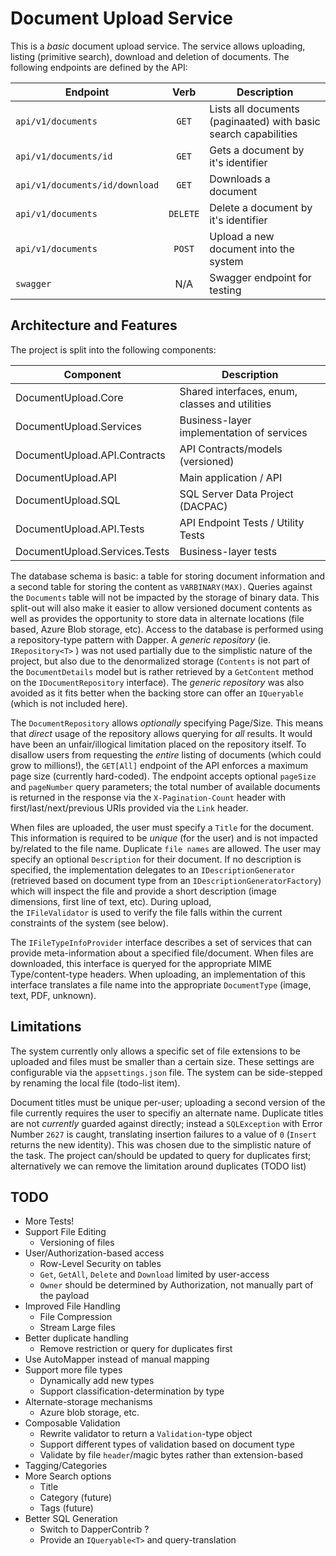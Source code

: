 # Document Upload Service

This is a *basic* document upload service. The service allows uploading, listing (primitive search), download and deletion of documents. The following endpoints are defined by the API:

| Endpoint                       | Verb     | Description                                                     |
| -------------------------------| :------: | --------------------------------------------------------------- |
| `api/v1/documents`             | `GET`    | Lists all documents (paginaated) with basic search capabilities |
| `api/v1/documents/id`          | `GET`    | Gets a document by it's identifier                              |
| `api/v1/documents/id/download` | `GET`    | Downloads a document                                            |
| `api/v1/documents`             | `DELETE` | Delete a document by it's identifier                            |
| `api/v1/documents`             | `POST`   | Upload a new document into the system                           |
| `swagger`					     | N/A      | Swagger endpoint for testing                                    |


## Architecture and Features

The project is split into the following components:

| Component                     | Description                                    |
| ----------------------------- | ---------------------------------------------- |
| DocumentUpload.Core           | Shared interfaces, enum, classes and utilities |
| DocumentUpload.Services       | Business-layer implementation of services      |
| DocumentUpload.API.Contracts  | API Contracts/models (versioned)               |
| DocumentUpload.API            | Main application / API                         |
| DocumentUpload.SQL            | SQL Server Data Project (DACPAC)               | 
| DocumentUpload.API.Tests      | API Endpoint Tests / Utility Tests             |
| DocumentUpload.Services.Tests | Business-layer tests

The database schema is basic: a table for storing document information and a second table for storing the content as `VARBINARY(MAX)`. Queries against the `Documents` table will not be impacted 
by the storage of binary data. This split-out will also make it easier to allow versioned document contents as well as provides the opportunity to store data in alternate 
locations (file based, Azure Blob storage, etc). Access to the database is performed using a repository-type pattern with Dapper. A _generic repository_ (ie. `IRepository<T>` ) was not 
used partially due to the simplistic nature of the project, but also due to the denormalized storage (`Contents` is not part of the `DocumentDetails` model but is rather retrieved by a `GetContent` 
method on the `IDocumentRepository` interface). The _generic repository_ was also avoided as it fits better when the backing store can offer an `IQueryable` (which is not included here).

The `DocumentRepository` allows _optionally_ specifying Page/Size. This means that _direct_ usage of the repository allows querying for _all_ results. It would have been an unfair/illogical 
limitation placed on the repository itself. To disallow users from requesting the _entire_ listing of documents (which could grow to millions!), the `GET[All]` endpoint of the API  enforces a maximum 
page size (currently hard-coded). The endpoint accepts optional `pageSize` and `pageNumber` query parameters; the total number of available documents is returned in the response via the `X-Pagination-Count` 
header with first/last/next/previous URIs provided via the `Link` header. 

When files are uploaded, the user must specify a `Title` for the document. This information is required to be _unique_ (for the user) and is not impacted by/related to the file name. Duplicate 
`file names` are allowed. The user may specify an optional `Description` for their document. If no description is specified, the implementation delegates to an `IDescriptionGenerator` 
(retrieved based on document type from an `IDescriptionGeneratorFactory`) which will inspect the file and provide a short description (image dimensions, first line of text, etc). During upload,  
the `IFileValidator` is used to verify the file falls within the current constraints of the system (see below).

The `IFileTypeInfoProvider` interface describes a set of services that can provide meta-information about a specified file/document. When files are downloaded, this interface is queryed for 
the appropriate MIME Type/content-type headers. When uploading, an implementation of this interface translates a file name into the appropriate `DocumentType` (image, text, PDF, unknown).

## Limitations

The system currently only allows a specific set of file extensions to be uploaded and files must be smaller than a certain size. These settings are configurable via the `appsettings.json` 
file. The system can be side-stepped by renaming the local file (todo-list item).

Document titles must be unique per-user; uploading a second version of the file currently requires the user to specifiy an alternate name. Duplicate titles are not _currently_ guarded 
against directly; instead a `SQLException` with Error Number `2627` is caught, translating insertion failures to a value of `0` (`Insert` returns the new identity). This was chosen due to 
the simplistic nature of the task. The project can/should be updated to query for duplicates first; alternatively we can remove the limitation around duplicates (TODO list)

## TODO

- More Tests!
- Support File Editing
  - Versioning of files
- User/Authorization-based access
  - Row-Level Security on tables
  - `Get`, `GetAll`, `Delete` and `Download` limited by user-access
  - `Owner` should be determined by Authorization, not manually part of the payload
- Improved File Handling
  - File Compression
  - Stream Large files
- Better duplicate handling
  - Remove restriction or query for duplicates first
- Use AutoMapper instead of manual mapping
- Support more file types
  - Dynamically add new types
  - Support classification-determination by type
- Alternate-storage mechanisms
  - Azure blob storage, etc.
- Composable Validation
  - Rewrite validator to return a `Validation`-type object
  - Support different types of validation based on document type
  - Validate by file `header`/magic bytes rather than extension-based
- Tagging/Categories
- More Search options
  - Title
  - Category (future)
  - Tags (future)
- Better SQL Generation
  - Switch to DapperContrib ? 
  - Provide an `IQueryable<T>` and query-translation
